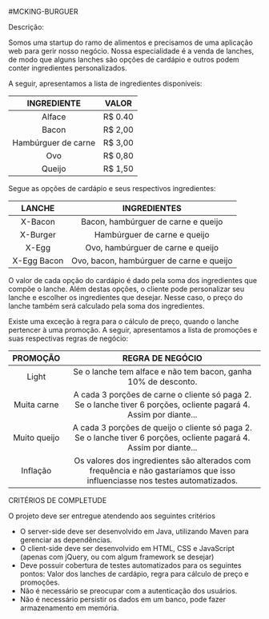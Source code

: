 #MCKING-BURGUER

Descrição:

Somos uma startup do ramo de alimentos e precisamos de uma aplicação web para gerir nosso negócio. Nossa especialidade é a venda de lanches, de modo que alguns lanches são opções de cardápio e outros podem conter ingredientes personalizados.

A seguir, apresentamos a lista de ingredientes disponíveis:

INGREDIENTE         | VALOR
:-------------:     | :------:
Alface              | R$ 0.40
Bacon               | R$ 2,00
Hambúrguer de carne | R$ 3,00
Ovo                 | R$ 0,80
Queijo              | R$ 1,50

Segue as opções de cardápio e seus respectivos ingredientes:

LANCHE      | INGREDIENTES
:-----:     | :-----------:
X-Bacon     | Bacon, hambúrguer de carne e queijo
X-Burger    | Hambúrguer de carne e queijo
X-Egg       | Ovo, hambúrguer de carne e queijo
X-Egg Bacon | Ovo, bacon, hambúrguer de carne e queijo

O valor de cada opção do cardápio é dado pela soma dos ingredientes que compõe o lanche. Além destas opções, o cliente pode personalizar seu lanche e escolher os ingredientes que desejar. Nesse caso, o preço do lanche também será calculado pela soma dos ingredientes.

Existe uma exceção à regra para o cálculo de preço, quando o lanche pertencer à uma promoção. A seguir, apresentamos a lista de promoções e suas respectivas regras de negócio:

PROMOÇÃO     | REGRA DE NEGÓCIO
:------:     | :---------------:
Light        | Se o lanche tem alface e não tem bacon, ganha 10% de desconto.
Muita carne  | A cada 3 porções de carne o cliente só paga 2. Se o lanche tiver 6 porções, ocliente pagará 4. Assim por diante...
Muito queijo | A cada 3 porções de queijo o cliente só paga 2. Se o lanche tiver 6 porções, ocliente pagará 4. Assim por diante...
Inflação     | Os valores dos ingredientes são alterados com frequência e não gastaríamos que isso influenciasse nos testes automatizados.


CRITÉRIOS DE COMPLETUDE

O projeto deve ser entregue atendendo aos seguintes critérios
* O server-side deve ser desenvolvido em Java, utilizando Maven para gerenciar as dependências.
* O client-side deve ser desenvolvido em HTML, CSS e JavaScript (apenas com jQuery, ou com algum framework se desejar)
* Deve possuir cobertura de testes automatizados para os seguintes pontos: Valor dos lanches de cardápio, regra para cálculo de preço e promoções.
* Não é necessário se preocupar com a autenticação dos usuários.
* Não é necessário persistir os dados em um banco, pode fazer armazenamento em memória.
